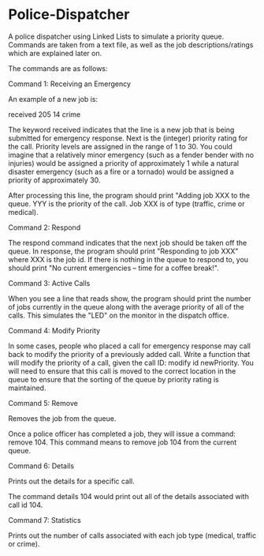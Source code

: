 # Police-Dispatcher
A police dispatcher using Linked Lists to simulate a priority queue. Commands are taken from a text file, as well as the job descriptions/ratings which are explained later on.

The commands are as follows:

Command 1: Receiving an Emergency

An example of a new job is:

received 205 14 crime

The keyword received indicates that the line is a new job that is being submitted for emergency response.  Next is the (integer) priority rating for the call. Priority levels are assigned in the range of 1 to 30. You could imagine that a relatively minor emergency (such as a fender bender with no injuries) would be assigned a priority of approximately 1 while a natural disaster emergency (such as a fire or a tornado) would be assigned a priority of approximately 30. 

After processing this line, the program should print "Adding job XXX to the queue. YYY is the priority of the call. Job XXX is of type (traffic, crime or medical).

Command 2: Respond

The respond command indicates that the next job should be taken off the queue. In response, the program should print "Responding to job XXX" where XXX is the job id. If there is nothing in the queue to respond to, you should print "No current emergencies – time for a coffee break!".

Command 3: Active Calls

When you see a line that reads show, the program should print the number of jobs currently in the queue along with the average priority of all of the calls.  This simulates the "LED" on the monitor in the dispatch office.

Command 4: Modify Priority

In some cases, people who placed a call for emergency response may call back to modify the priority of a previously added call. Write a function that will modify the priority of a call, given the call ID: modify id newPriority. You will need to ensure that this call is moved to the correct location in the queue to ensure that the sorting of the queue by priority rating is maintained. 

Command 5: Remove

Removes the job from the queue. 

Once a police officer has completed a job, they will issue a command: remove 104. This command means to remove job 104 from the current queue.

Command 6: Details

Prints out the details for a specific call.

The command details 104 would print out all of the details associated with call id 104.

Command 7: Statistics

Prints out the number of calls associated with each job type (medical, traffic or crime).
